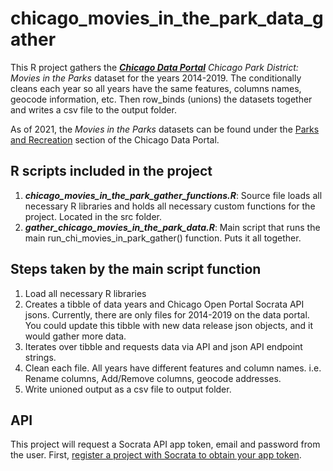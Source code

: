 # chicago_movies_in_the_park_data_gather
This R project gathers the ***[Chicago Data Portal](https://data.cityofchicago.org/)***  *Chicago Park District: Movies in the Parks* dataset for the years 2014-2019.  The conditionally cleans each year so all years have the same features, columns names, geocode information, etc.  Then row_binds (unions) the datasets together and writes a csv file to the output folder.

As of 2021, the *Movies in the Parks* datasets can be found under the [Parks and Recreation](https://data.cityofchicago.org/browse?category=Parks+%26+Recreation) section of the Chicago Data Portal.


## R scripts included in the project

1. ***chicago_movies_in_the_park_gather_functions.R***: Source file loads all necessary R libraries and holds all necessary custom functions for the project.  Located in the src folder.
2. ***gather_chicago_movies_in_the_park_data.R***:  Main script that runs the main run_chi_movies_in_park_gather() function.  Puts it all together.

## Steps taken by the main script function
1.  Load all necessary R libraries
2.  Creates a tibble of data years and Chicago Open Portal Socrata API jsons.  Currently, there are only files for 2014-2019 on the data portal.  You could update this tibble with new data release json objects, and it would gather more data.
3. Iterates over tibble and requests data via API and json API endpoint strings.
4. Clean each file.  All years have different features and column names.  i.e. Rename columns, Add/Remove columns, geocode addresses.
5. Write unioned output as a csv file to output folder.

## API 

This project will request a Socrata API app token, email and password from the user.  First, [register a project with Socrata to obtain your app token](https://support.socrata.com/hc/en-us/articles/210138558-Generating-an-App-Token).
